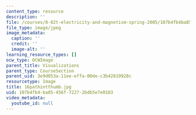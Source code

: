 ```yaml
---
content_type: resource
description: ''
file: /courses/8-02t-electricity-and-magnetism-spring-2005/107b4fb4ba85456f72272bdb5e7e0103_16pathintthumb.jpg
file_type: image/jpeg
image_metadata:
  caption: ''
  credit: ''
  image-alt: ''
learning_resource_types: []
ocw_type: OCWImage
parent_title: Visualizations
parent_type: CourseSection
parent_uid: 3e9d053a-11ee-effa-00de-c3b42819928c
resourcetype: Image
title: 16pathintthumb.jpg
uid: 107b4fb4-ba85-456f-7227-2bdb5e7e0103
video_metadata:
  youtube_id: null
---
```

